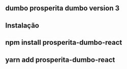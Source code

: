 ## dumbo prosperita dumbo version 3
## Instalação

## **npm install prosperita-dumbo-react**
## **yarn add prosperita-dumbo-react**
